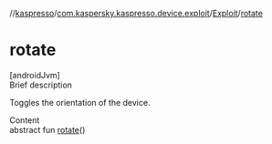 //[kaspresso](../../index.md)/[com.kaspersky.kaspresso.device.exploit](../index.md)/[Exploit](index.md)/[rotate](rotate.md)



# rotate  
[androidJvm]  
Brief description  


Toggles the orientation of the device.

  
Content  
abstract fun [rotate](rotate.md)()  



